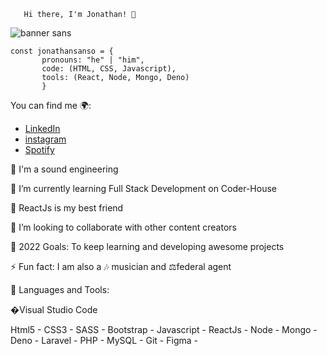        Hi there, I'm Jonathan! 👋 

![banner sans](https://user-images.githubusercontent.com/91910562/155452337-5c1f2cac-7025-4893-b769-00696c876ceb.png)

```
const jonathansanso = {
       pronouns: "he" | "him",
       code: (HTML, CSS, Javascript),
       tools: (React, Node, Mongo, Deno)
       }
```
     
You can find me 🌍:
- [LinkedIn](https://www.linkedin.com/in/jonathan-sans%C3%B3-4407aa15a)
- [instagram](https://www.instagram.com/jonathan.sanso/)
- [Spotify](https://open.spotify.com/playlist/61gDxDScsKGSxY4wobXCya?si=87de56c5ccb64a81) 

🥇 I'm a sound engineering

📖 I’m currently learning Full Stack Development on Coder-House

💓 ReactJs is my best friend

👯 I’m looking to collaborate with other content creators

🥅 2022 Goals: To keep learning and developing awesome projects

⚡ Fun fact: I am also a 🎶 musician and ⚖️federal agent

🧰 Languages and Tools:

�Visual Studio Code

Html5 - CSS3 - SASS - Bootstrap - Javascript - ReactJs - Node - Mongo - Deno - Laravel - PHP - MySQL - Git - Figma -
